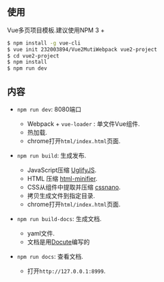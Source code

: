 
## 使用

Vue多页项目模板.建议使用NPM 3 +

``` bash
$ npm install -g vue-cli
$ vue init 232003894/Vue2MutiWebpack vue2-project
$ cd vue2-project
$ npm install
$ npm run dev
```

## 内容

- `npm run dev`: 8080端口
  - Webpack + `vue-loader` : 单文件Vue组件.
  - 热加载.
  - chrome打开`html/index.html`页面.

- `npm run build`: 生成发布.
  - JavaScript压缩 [UglifyJS](https://github.com/mishoo/UglifyJS2).
  - HTML 压缩  [html-minifier](https://github.com/kangax/html-minifier).
  - CSS从组件中提取并压缩 [cssnano](https://github.com/ben-eb/cssnano).
  - 拷贝生成文件到指定目录.
  - chrome打开`html/index.html`页面.

- `npm run build-docs`: 生成文档.
  - yaml文件.
  - 文档是用[Docute](https://docute.js.org/#/zh-Hans/)编写的

- `npm run docs`: 查看文档.
  - 打开`http://127.0.0.1:8999`.
  
